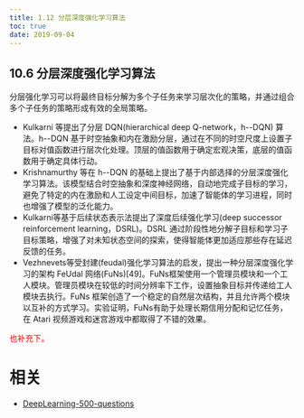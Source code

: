 ```yaml
---
title: 1.12 分层深度强化学习算法
toc: true
date: 2019-09-04
---
```


## 10.6 分层深度强化学习算法

分层强化学习可以将最终目标分解为多个子任务来学习层次化的策略，并通过组合多个子任务的策略形成有效的全局策略。

- Kulkarni 等提出了分层 DQN(hierarchical deep Q-network，h--DQN) 算法。h--DQN 基于时空抽象和内在激励分层，通过在不同的时空尺度上设置子目标对值函数进行层次化处理。顶层的值函数用于确定宏观决策，底层的值函数用于确定具体行动。
- Krishnamurthy 等在 h--DQN 的基础上提出了基于内部选择的分层深度强化学习算法。该模型结合时空抽象和深度神经网络，自动地完成子目标的学习，避免了特定的内在激励和人工设定中间目标，加速了智能体的学习进程，同时也增强了模型的泛化能力。
- Kulkarni等基于后续状态表示法提出了深度后续强化学习(deep successor reinforcement learning，DSRL)。DSRL 通过阶段性地分解子目标和学习子目标策略，增强了对未知状态空间的探索，使得智能体更加适应那些存在延迟反馈的任务。
- Vezhnevets等受封建(feudal)强化学习算法的启发，提出一种分层深度强化学习的架构 FeUdal 网络(FuNs)[49]。FuNs框架使用一个管理员模块和一个工人模块。管理员模块在较低的时间分辨率下工作，设置抽象目标并传递给工人模块去执行。FuNs 框架创造了一个稳定的自然层次结构，并且允许两个模块以互补的方式学习。实验证明，FuNs有助于处理长期信用分配和记忆任务，在 Atari 视频游戏和迷宫游戏中都取得了不错的效果。

<span style="color:red;">也补充下。</span>





# 相关

- [DeepLearning-500-questions](https://github.com/scutan90/DeepLearning-500-questions)

